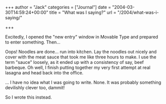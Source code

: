 +++
author = "Jack"
categories = ["Journal"]
date = "2004-03-30T14:59:24+00:00"
title = "What was I saying?"
url = "/2004/what-was-i-saying/"

+++

Excitedly, I opened the "new entry" window in Movable Type and prepared to enter something. Then&#8230;

Oops! Noodles are done&#8230; run into kitchen. Lay the noodles out nicely and cover with the meat sauce that took me like three hours to make. I use the term "sauce" loosely, as it ended up with a consistency of say, beef barbeque. Oh well, I finish putting together my very first attempt at real lasagna and head back into the office.

&#8230; I have no idea what I was going to write. None. It was probably something devilishly clever too, dammit!

So I wrote this instead.